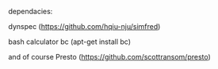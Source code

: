 dependacies: 

dynspec (https://github.com/hqiu-nju/simfred)

bash calculator bc (apt-get install bc)

and of course Presto (https://github.com/scottransom/presto)

